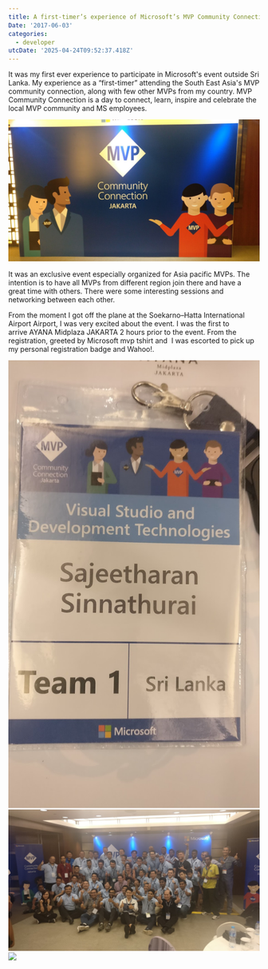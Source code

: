 ```yaml
---
title: A first-timer’s experience of Microsoft’s MVP Community Connection (MCC)
Date: '2017-06-03'
categories:
  - developer
utcDate: '2025-04-24T09:52:37.418Z'
---
```


It was my first ever experience to participate in Microsoft's event outside Sri Lanka. My experience as a “first-timer” attending the South East Asia's MVP community connection, along with few other MVPs from my country. MVP Community Connection is a day to connect, learn, inspire and celebrate the local MVP community and MS employees.

  

  

[![](images/9b263-img_20170526_100306.jpg)](https://sajeetharan.wordpress.com/wp-content/uploads/2017/06/912a7-img_20170526_100306.jpg)

  

  

It was an exclusive event especially organized for Asia pacific MVPs. The intention is to have all MVPs from different region join there and have a great time with others. There were some interesting sessions and networking between each other. 

  

From the moment I got off the plane at the Soekarno–Hatta International Airport Airport, I was very excited about the event. I was the first to arrive AYANA Midplaza JAKARTA 2 hours prior to the event. From the registration, greeted by Microsoft mvp tshirt and  I was escorted to pick up my personal registration badge and Wahoo!. 

[![](images/cb850-img_20170526_175139.jpg)![](images/d97a4-img_20170527_125437.jpg)![](https://sajeetharan.wordpress.com/wp-content/uploads/2017/06/d97a4-img_20170527_125437.jpg?w=169)](https://sajeetharan.wordpress.com/wp-content/uploads/2017/06/75d85-img_20170526_150004.jpg)
